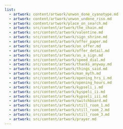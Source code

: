 ```yaml
---
list:
  - artwork: content/artwork/unwon_done_cyanotype.md
  - artwork: content/artwork/unwon_undone_riso.md
  - artwork: content/artwork/place_on_search.md
  - artwork: src/content/artwork/the_chain.md
  - artwork: src/content/artwork/valentine.md
  - artwork: src/content/artwork/sign_shrine.md
  - artwork: src/content/artwork/offer_paper.md
  - artwork: src/content/artwork/on_offer.md
  - artwork: src/content/artwork/offer_detail.md
  - artwork: src/content/artwork/as_a_sign.md
  - artwork: src/content/artwork/speed_dial.md
  - artwork: src/content/artwork/thanks_anyway.md
  - artwork: src/content/artwork/things_said.md
  - artwork: src/content/artwork/man_myth.md
  - artwork: src/content/artwork/opening_hrs_i.md
  - artwork: src/content/artwork/opening_hours.md
  - artwork: src/content/artwork/kypseli_i.md
  - artwork: src/content/artwork/kyspeli_ii.md
  - artwork: src/content/artwork/kypseli_iii.md
  - artwork: src/content/artwork/switchboard.md
  - artwork: src/content/artwork/still_room_1.md
  - artwork: src/content/artwork/still_room_2.md
  - artwork: src/content/artwork/still_room_3.md
  - artwork: src/content/artwork/prayer.md
---
```


